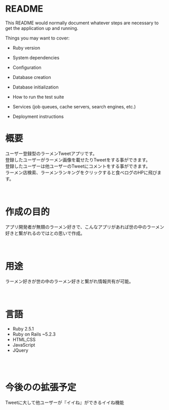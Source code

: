 # README

This README would normally document whatever steps are necessary to get the
application up and running.

Things you may want to cover:

* Ruby version

* System dependencies

* Configuration

* Database creation

* Database initialization

* How to run the test suite

* Services (job queues, cache servers, search engines, etc.)

* Deployment instructions
# 概要
ユーザー登録型のラーメンTweetアプリです。<br>
登録したユーザーがラーメン画像を載せたりTweetをする事ができます。<br>
登録したユーザーは他ユーザーのTweetにコメントをする事ができます。<br>
ラーメン店検索、ラーメンランキングをクリックすると食べログのHPに飛びます。<br>
<br>
<br>
# 作成の目的
アプリ開発者が無類のラーメン好きで、こんなアプリがあれば世の中のラーメン好きと繋がれるのではとの思いで作成。<br>
<br>
<br>
# 用途
ラーメン好きが世の中のラーメン好きと繋がれ情報共有が可能。<br>
<br>
<br>
# 言語
- Ruby 2.5.1<br>
- Ruby on Rails ~5.2.3<br>
- HTML,CSS<br>
- JavaScript<br>
- JQuery<br>
<br>
<br>

# 今後のの拡張予定
Tweetに大して他ユーザーが『イイね』ができるイイね機能<br>
<br>
<br>
